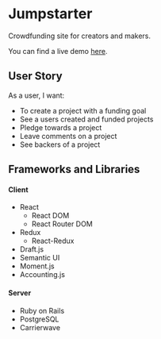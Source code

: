 # Jumpstarter

Crowdfunding site for creators and makers.

You can find a live demo [here](https://jumpstarter-client.herokuapp.com).

## User Story

As a user, I want:

* To create a project with a funding goal
* See a users created and funded projects
* Pledge towards a project
* Leave comments on a project
* See backers of a project

## Frameworks and Libraries

#### Client

* React
  * React DOM
  * React Router DOM
* Redux
  * React-Redux
* Draft.js
* Semantic UI
* Moment.js
* Accounting.js

#### Server

* Ruby on Rails
* PostgreSQL
* Carrierwave
